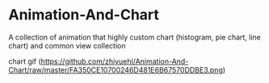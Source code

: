 # Animation-And-Chart
A collection of animation that highly custom chart (histogram, pie chart, line chart) and common view collection


chart gif 
(https://github.com/zhiyuehl/Animation-And-Chart/raw/master/FA350CE10700246D481E6B67570DDBE3.png)  
